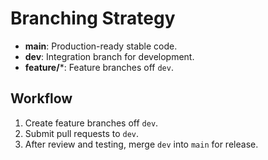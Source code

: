 # Branching Strategy

- **main**: Production-ready stable code.
- **dev**: Integration branch for development.
- **feature/***: Feature branches off `dev`.

## Workflow

1. Create feature branches off `dev`.
2. Submit pull requests to `dev`.
3. After review and testing, merge `dev` into `main` for release.
